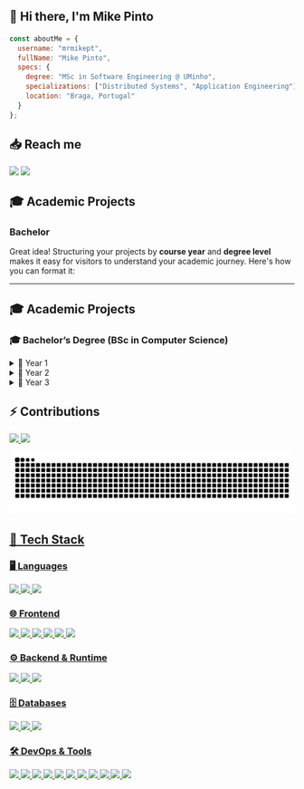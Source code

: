 ## 👋 Hi there, I'm Mike Pinto 


```js
const aboutMe = {
  username: "mrmikept",
  fullName: "Mike Pinto",
  specs: {
    degree: "MSc in Software Engineering @ UMinho",
    specializations: ["Distributed Systems", "Application Engineering"],
    location: "Braga, Portugal"
  }
};
```

## :inbox_tray: Reach me

<div>
    <a href = "mailto:mikepinto.code@gmail.com"><img loading="lazy" src="https://img.shields.io/badge/Gmail-D14836?style=for-the-badge&logo=gmail&logoColor=white" target="_blank"></a>
    <a href="https://www.linkedin.com/in/mike-pinto"><img loading="lazy" src="https://img.shields.io/badge/-LinkedIn-%230077B5?style=for-the-badge&logo=linkedin&logoColor=white" target="_blank"></a>   
</div>

## :mortar_board: Academic Projects

### Bachelor

Great idea! Structuring your projects by **course year** and **degree level** makes it easy for visitors to understand your academic journey. Here's how you can format it:  

---

## 🎓 **Academic Projects**  


### 🎓 **Bachelor’s Degree (BSc in Computer Science)**  

<details>
  <summary>📅 Year 1</summary>

📌 **Laboratórios de Infórmatica II ([GitHub](https://github.com/mrmikept/Laboratorios_Informatica_II))**  
**Description:** Interpreter for a stack-oriented programming language, written in C.  
**Tags:** `C`, `Data Structures`, `Pointers`  

</details>

<details>
  <summary>📅 Year 2</summary>

📌 **Databases - BeloMetro ([GitHub](https://github.com/mrmikept/project_BD_2223))**  
**Description:** Database modeling for a subway company.  
**Tags:** `SQL`, `MySQL`, `Database Architecture`  

📌 **Object Oriented Programming - Vintage ([GitHub](https://github.com/mrmikept/Project_POO_2223))**  
**Description:** Terminal-based **Marketplace** application built in Java.  
**Tags:** `Java`, `Object Oriented Programming`  

📌 **Laboratórios de Informática III ([GitHub](https://github.com/mrmikept/Laboratorios-Informatica-III))**  
**Description:** Reading and parsing of data files using C.  
**Tags:** `C`, `Data Structures`, `Parsing`, `Queries`  

</details>

<details>
  <summary>📅 Year 3</summary>

📌 **Computer Graphics - 3D Engine using GLUT and OpenGL ([GitHub](https://github.com/mrmikept/Project_CG_2324))**  
**Description:** 3D Engine developed using GLUT and OpenGL.  
**Tags:** `C++`, `Solar System`, `GLUT`, `OpenGL`  

📌 **Distributed Systems - Cloud Computing and Function As A Service (FAAS) ([GitHub](https://github.com/mrmikept/Project_SD_2324))**  
**Description:** Threaded Client-Server Application, based on Cloud Computing and FAAS.  
**Tags:** `Java`, `Distributed Systems`, `Threading`  

</details>

## :zap: Contributions 

<div>
<a href="https://github.com/mrmikept">
<img loading="lazy" height="180em" src="https://github-readme-stats.vercel.app/api/top-langs/?username=mrmikept&layout=compact&langs_count=7&theme=vue-dark"/>
<img loading="lazy" height="180em" src="https://github-readme-stats.vercel.app/api?username=mrmikept&show_icons=true&theme=vue-dark&include_all_commits=true&count_private=true"/>
</div>

![Snake animation](https://github.com/mrmikept/mrmikept/blob/output/github-contribution-grid-snake-dark.svg)

## 🚀 Tech Stack  

### 🖥️ Languages  
<p>
  <img src="https://img.shields.io/badge/Java-ED8B00?style=for-the-badge&logo=openjdk&logoColor=white"/>
  <img src="https://img.shields.io/badge/Python-3776AB?style=for-the-badge&logo=python&logoColor=white"/>
  <img src="https://img.shields.io/badge/JavaScript-F7DF1E?style=for-the-badge&logo=javascript&logoColor=black"/>
</p>

### 🌐 Frontend  
<p>
  <img src="https://img.shields.io/badge/HTML5-E34F26?style=for-the-badge&logo=html5&logoColor=white"/>
  <img src="https://img.shields.io/badge/CSS3-1572B6?style=for-the-badge&logo=css3&logoColor=white"/>
  <img src="https://img.shields.io/badge/Vue.js-4FC08D?style=for-the-badge&logo=vue.js&logoColor=white"/>
  <img src="https://img.shields.io/badge/Next.js-000000?style=for-the-badge&logo=next.js&logoColor=white"/>
  <img src="https://img.shields.io/badge/React-61DAFB?style=for-the-badge&logo=react&logoColor=black"/>
  <img src="https://img.shields.io/badge/Figma-F24E1E?style=for-the-badge&logo=figma&logoColor=white"/>
</p>

### ⚙️ Backend & Runtime  
<p>
  <img src="https://img.shields.io/badge/Node.js-339933?style=for-the-badge&logo=nodedotjs&logoColor=white"/>
  <img src="https://img.shields.io/badge/Express.js-000000?style=for-the-badge&logo=express&logoColor=white"/>
  <img src="https://img.shields.io/badge/Flask-000000?style=for-the-badge&logo=flask&logoColor=white"/>
</p>

### 🗄️ Databases  
<p>
  <img src="https://img.shields.io/badge/MySQL-4479A1?style=for-the-badge&logo=mysql&logoColor=white"/>
  <img src="https://img.shields.io/badge/SQL%20Server-CC2927?style=for-the-badge&logo=microsoftsqlserver&logoColor=white"/>
  <img src="https://img.shields.io/badge/MongoDB-47A248?style=for-the-badge&logo=mongodb&logoColor=white"/>
</p>

### 🛠️ DevOps & Tools  
<p>
  <img src="https://img.shields.io/badge/Docker-2496ED?style=for-the-badge&logo=docker&logoColor=white"/>
  <img src="https://img.shields.io/badge/Bash-4EAA25?style=for-the-badge&logo=gnubash&logoColor=white"/>
  <img src="https://img.shields.io/badge/Git-F05032?style=for-the-badge&logo=git&logoColor=white"/>
  <img src="https://img.shields.io/badge/GitHub-181717?style=for-the-badge&logo=github&logoColor=white"/>
  <img src="https://img.shields.io/badge/GitLab-FCA121?style=for-the-badge&logo=gitlab&logoColor=white"/>
  <img src="https://img.shields.io/badge/Linux-FCC624?style=for-the-badge&logo=linux&logoColor=black"/>
  <img src="https://img.shields.io/badge/IntelliJ%20IDEA-000000?style=for-the-badge&logo=intellijidea&logoColor=white"/>
  <img src="https://img.shields.io/badge/Rider-000000?style=for-the-badge&logo=rider&logoColor=white"/>
  <img src="https://img.shields.io/badge/WebStorm-000000?style=for-the-badge&logo=webstorm&logoColor=white"/>
  <img src="https://img.shields.io/badge/Visual%20Studio%20Code-007ACC?style=for-the-badge&logo=visualstudiocode&logoColor=white"/>
  <img src="https://img.shields.io/badge/Postman-FF6C37?style=for-the-badge&logo=postman&logoColor=white"/>
</p>
